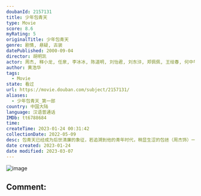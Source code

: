 ```yaml
---
doubanId: 2157131
title: 少年包青天
type: Movie
score: 8.6
myRating: 5
originalTitle: 少年包青天
genre: 剧情, 悬疑, 古装
datePublished: 2000-09-04
director: 胡明凯
actor: 周杰, 释小龙, 任泉, 李冰冰, 陈道明, 刘怡君, 刘东浒, 郑佩佩, 王绘春, 何中华, 高大伟, 言杰, 陆建艺, 党同义, 赵奔, 沈晓蓉, 邓小鸥, 张东升, 张澎, 朱闵, 李胤龙, 法提麦·雅琦, 富大龙, 彭新智, 龚锦堂, 侯江龙, 贾致刚, 张冰, 张雅欣, 傅松
author: 黄浩华
tags:
  - Movie
state: 看过
url: https://movie.douban.com/subject/2157131/
aliases:
  - 少年包青天_第一部
country: 中国大陆
language: 汉语普通话
IMDb: tt6788684
time: 
createTime: 2023-01-24 00:31:42
collectionDate: 2022-05-09
desc: 包青天已经成为后世清廉的象征，若追溯到他的青年时代，稍显生涩的包拯（周杰饰）一心追求着真理，发掘事实真相比功名利禄重要。还在求学准备科举的包拯已是庐州著名的才子，同学中另有一名才子公孙策（任泉饰）...
date created: 2023-01-24
date modified: 2023-03-07
---
```


![image](p2572370108.jpg)

Comment:
---
